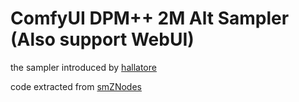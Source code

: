 <!--
 Copyright 2024 SLAPaper
 
 Licensed under the Apache License, Version 2.0 (the "License");
 you may not use this file except in compliance with the License.
 You may obtain a copy of the License at
 
     https://www.apache.org/licenses/LICENSE-2.0
 
 Unless required by applicable law or agreed to in writing, software
 distributed under the License is distributed on an "AS IS" BASIS,
 WITHOUT WARRANTIES OR CONDITIONS OF ANY KIND, either express or implied.
 See the License for the specific language governing permissions and
 limitations under the License.
-->

# ComfyUI DPM++ 2M Alt Sampler (Also support WebUI)

the sampler introduced by [hallatore](https://github.com/AUTOMATIC1111/stable-diffusion-webui/discussions/8457)

code extracted from [smZNodes](https://github.com/shiimizu/ComfyUI_smZNodes)

